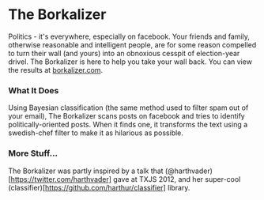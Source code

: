# The Borkalizer
Politics - it's everywhere, especially on facebook.  Your friends and family, otherwise
reasonable and intelligent people, are for some reason compelled to turn their wall
(and yours) into an obnoxious cesspit of election-year drivel.  The Borkalizer is here
to help you take your wall back.  You can view the results at [borkalizer.com](http://borkalizer.com).

### What It Does
Using Bayesian classification (the same method used to filter spam out of your email), The Borkalizer
scans posts on facebook and tries to identify politically-oriented posts.  When it finds one,
it transforms the text using a swedish-chef filter to make it as hilarious as possible.

### More Stuff...
The Borkalizer was partly inspired by a talk that (@harthvader)[https://twitter.com/harthvader] gave
at TXJS 2012, and her super-cool (classifier)[https://github.com/harthur/classifier] library.